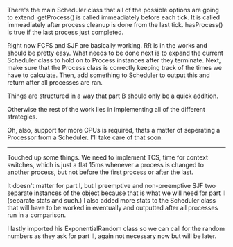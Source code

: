There's the main Scheduler class that all of the possible options are going to extend. getProcess() is called immeadiately before each tick. It is called immeadiately after process cleanup is done from the last tick. hasProcess() is true if the last process just completed.

Right now FCFS and SJF are basically working. RR is in the works and should be pretty easy. What needs to be done next is to expand the current Scheduler class to hold on to Process instances after they terminate. Next, make sure that the Process class is correctly keeping track of the times we have to calculate. Then, add something to Scheduler to output this and return after all processes are ran.

Things are structured in a way that part B should only be a quick addition.

Otherwise the rest of the work lies in implementing all of the different strategies.

Oh, also, support for more CPUs is required, thats a matter of seperating a Processor from a Scheduler. I'll take care of that soon.

--------

Touched up some things. We need to implement TCS, time for context switches, which is just a flat 15ms whenever a process is changed to another process, but not before the first process or after the last. 

It doesn't matter for part I, but I preemptive and non-preemptive SJF two separate instances of the object because that is what we will need for part II (separate stats and such.) I also added more stats to the Scheduler class that will have to be worked in eventually and outputted after all processes run in a comparison.

I lastly imported his ExponentialRandom class so we can call for the random numbers as they ask for part II, again not necessary now but will be later.